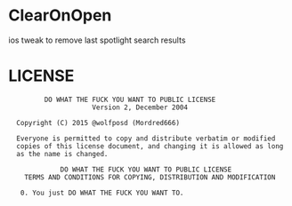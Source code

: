 # ClearOnOpen
ios tweak to remove last spotlight search results




# LICENSE
             DO WHAT THE FUCK YOU WANT TO PUBLIC LICENSE 
                         Version 2, December 2004 
     
      Copyright (C) 2015 @wolfposd (Mordred666) 
     
      Everyone is permitted to copy and distribute verbatim or modified 
      copies of this license document, and changing it is allowed as long 
      as the name is changed. 
     
                 DO WHAT THE FUCK YOU WANT TO PUBLIC LICENSE 
        TERMS AND CONDITIONS FOR COPYING, DISTRIBUTION AND MODIFICATION 
     
       0. You just DO WHAT THE FUCK YOU WANT TO.
